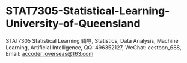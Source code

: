 # STAT7305-Statistical-Learning-University-of-Queensland
STAT7305 Statistical Learning 辅导, Statistics, Data Analysis, Machine Learning, Artificial Intelligence, QQ: 496352127, WeChat: cestbon_688, Email: accoder_overseas@163.com

